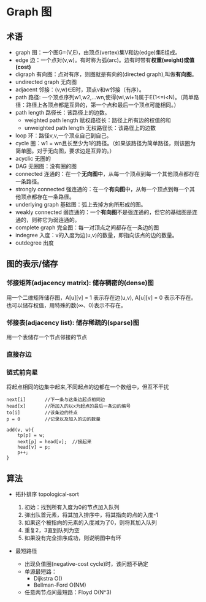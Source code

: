 # Graph 图
## 术语
* graph 图：一个图G=(V,E)，由顶点(vertex)集V和边(edge)集E组成。
* edge 边：一个点对(v,w)。有时称为弧(arc)。边有时带有**权重(weight)或值(cost)**
* digraph 有向图：点对有序，则图就是有向的(directed graph),叫做**有向图**。
* undirected graph 无向图
* adjacent 邻接：(v,w)∈E时，顶点v和w邻接（有序）。
* path 路径: 一个顶点序列w1,w2,...wn,使得(wi,wi+1)属于E(1<=i<N)。（简单路径：路径上各顶点都是互异的，第一个点和最后一个顶点可能相同。）
* path length 路径长：该路径上的边数。
    * weighted path length 赋权路径长：路径上所有边的权值的和
    * unweighted path length 无权路径长：该路径上的边数
* loop 环：路径v,v,一个顶点自己到自己。
* cycle 圈：w1 = wn且长至少为1的路径。（如果该路径为简单路径，则该圈为简单圈。对于无向图，要求边是互异的。）
* acyclic 无圈的
* DAG 无圈图：没有圈的图
* connected 连通的：在一个**无向图**中，从每一个顶点到每一个其他顶点都存在一条路径。
* strongly connected 强连通的：在一个**有向图**中，从每一个顶点到每一个其他顶点都存在一条路径。
* underlying graph 基础图：弧上去掉方向所形成的图。
* weakly connected 弱连通的：一个**有向图**不是强连通的，但它的基础图是连通的，则称它为弱连通的。
* complete graph 完全图：每一对顶点之间都存在一条边的图
* indegree 入度：v的入度为边(u,v)的数量，即指向该点的边的数量。
* outdegree 出度

## 图的表示/储存
### 邻接矩阵(adjacency matrix): 储存稠密的(dense)图
用一个二维矩阵储存图，A[u][v] = 1 表示存在边(u,v), A[u][v] = 0 表示不存在。也可以储存权值，用特殊的数(∞、0)表示不存在。
### 邻接表(adjacency list): 储存稀疏的(sparse)图
用一个表储存一个节点邻接的节点
### 直接存边
### 链式前向星
将起点相同的边集中起来,不同起点的边都在一个数组中，但互不干扰
```
next[i]       //下一条与这条边起点相同边
head[x]       //所加入的以x为起点的最后一条边的编号
to[i]         //该条边的终点
p = 0         //记录以及加入的边的数量

add(v, w){
    tp[p] = w;
    next[p] = head[v];  //接起来
    head[v] = p;
    p++;
}
```

## 算法
* 拓扑排序 topological-sort
    1. 初始：找到所有入度为0的节点加入队列
    2. 弹出队首元素，将其加入排序中，将其指向的点的入度-1
    3. 如果这个被指向的元素的入度减为了0，则将其加入队列
    4. 重复2，3直到队列为空
    5. 如果没有完全排序成功，则说明图中有环

* 最短路径
    * 出现负值圈(negative-cost cycle)时，该问题不确定
    * 单源最短路：
        * Dijkstra     O()
        * Bellman-Ford O(NM)
    * 任意两节点间最短路：Floyd O(N^3)